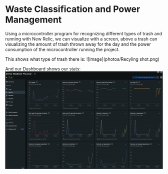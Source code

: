 # Waste Classification and Power Management

Using a microcontroller program for recognizing different types of trash and running with New Relic, we can visualize with a screen, above a trash can visualizing the amount of trash thrown away for the day and the power consumption of the microcontroller running the project.

This shows what type of trash there is:
![image](photos/Recyling shot.png)

And our Dashboard shows our stats:
![dashboard](photos/dashboard.png)